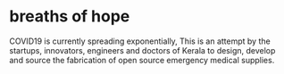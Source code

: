 # breaths of hope

COVID19 is currently spreading exponentially, This is an attempt by the startups, innovators, engineers and doctors of Kerala to design, develop and source the fabrication of open source emergency medical supplies.

